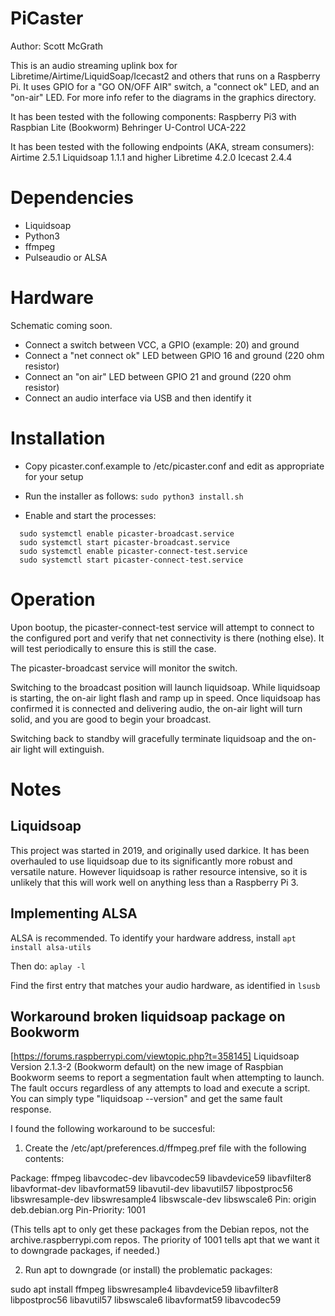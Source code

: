 # PiCaster

Author: Scott McGrath

This is an audio streaming uplink box for Libretime/Airtime/LiquidSoap/Icecast2 and others that runs on a Raspberry Pi. It uses GPIO for a "GO ON/OFF AIR" switch, a "connect ok" LED, and an "on-air" LED. For more info refer to the diagrams in the graphics directory.

It has been tested with the following components:
Raspberry Pi3 with Raspbian Lite (Bookworm)
Behringer U-Control UCA-222

It has been tested with the following endpoints (AKA, stream consumers):
Airtime 2.5.1
Liquidsoap 1.1.1 and higher
Libretime 4.2.0
Icecast 2.4.4

# Dependencies

- Liquidsoap
- Python3
- ffmpeg
- Pulseaudio or ALSA

# Hardware

Schematic coming soon.

- Connect a switch between VCC, a GPIO (example: 20) and ground
- Connect a "net connect ok" LED between GPIO 16 and ground (220 ohm resistor)
- Connect an "on air" LED between GPIO 21 and ground (220 ohm resistor)
- Connect an audio interface via USB and then identify it

# Installation

- Copy picaster.conf.example to /etc/picaster.conf and edit as appropriate for your setup
- Run the installer as follows:
  `sudo python3 install.sh`

- Enable and start the processes:

```
  sudo systemctl enable picaster-broadcast.service
  sudo systemctl start picaster-broadcast.service
  sudo systemctl enable picaster-connect-test.service
  sudo systemctl start picaster-connect-test.service
```

# Operation

Upon bootup, the picaster-connect-test service will attempt to connect to the configured port and verify that net connectivity is there (nothing else). It will test periodically to ensure this is still the case.

The picaster-broadcast service will monitor the switch.

Switching to the broadcast position will launch liquidsoap. While liquidsoap is starting, the on-air light flash and ramp up in speed. Once liquidsoap has confirmed it is connected and delivering audio, the on-air light will turn solid, and you are good to begin your broadcast.

Switching back to standby will gracefully terminate liquidsoap and the on-air light will extinguish.

# Notes

## Liquidsoap

This project was started in 2019, and originally used darkice. It has been overhauled to use liquidsoap due to its significantly more robust and versatile nature. However liquidsoap is rather resource intensive, so it is unlikely that this will work well on anything less than a Raspberry Pi 3.

## Implementing ALSA

ALSA is recommended. To identify your hardware address, install `apt install alsa-utils`

Then do: `aplay -l`

Find the first entry that matches your audio hardware, as identified in `lsusb`

## Workaround broken liquidsoap package on Bookworm

[https://forums.raspberrypi.com/viewtopic.php?t=358145]
Liquidsoap Version 2.1.3-2 (Bookworm default) on the new image of Raspbian Bookworm seems to report a segmentation fault when attempting to launch. The fault occurs regardless of any attempts to load and execute a script. You can simply type "liquidsoap --version" and get the same fault response.

I found the following workaround to be succesful:

1. Create the /etc/apt/preferences.d/ffmpeg.pref file with the following contents:

Package: ffmpeg libavcodec-dev libavcodec59 libavdevice59 libavfilter8 libavformat-dev libavformat59 libavutil-dev libavutil57 libpostproc56 libswresample-dev libswresample4 libswscale-dev libswscale6
Pin: origin deb.debian.org
Pin-Priority: 1001

(This tells apt to only get these packages from the Debian repos, not the archive.raspberrypi.com repos. The priority of 1001 tells apt that we want it to downgrade packages, if needed.)

2. Run apt to downgrade (or install) the problematic packages:

sudo apt install ffmpeg libswresample4 libavdevice59 libavfilter8 libpostproc56 libavutil57 libswscale6 libavformat59 libavcodec59
